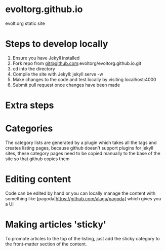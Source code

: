 evoltorg.github.io
==================

evolt.org static site

Steps to develop locally
==

1. Ensure you have Jekyll installed
1. Fork repo from git@github.com:evoltorg/evoltorg.github.io.git
1. cd into the directory
1. Compile the site with Jekyll: jekyll serve -w
1. Make changes to the code and test locally by visiting localhost:4000
1. Submit pull request once changes have been made

Extra steps
=

Categories
==

The category lists are generated by a plugin which takes all the tags and creates listing pages, because github doesn't support plugins for jekyll sites, these category pages need to be copied manually to the base of the site so that github copies them

Editing content
===
Code can be edited by hand or you can locally manage the content with something like [pagoda|https://github.com/alagu/pagoda] which gives you a UI

Making articles 'sticky'
==

To promote articles to the top of the listing, just add the sticky category to the front-matter section of the content.
